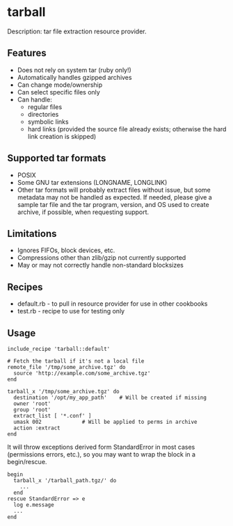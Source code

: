 tarball
=======

Description: tar file extraction resource provider.

Features
--------
* Does not rely on system tar (ruby only!)
* Automatically handles gzipped archives
* Can change mode/ownership
* Can select specific files only
* Can handle:
  * regular files
  * directories
  * symbolic links
  * hard links (provided the source file already exists; otherwise the
    hard link creation is skipped)

Supported tar formats
---------------------
* POSIX
* Some GNU tar extensions (LONGNAME, LONGLINK)
* Other tar formats will probably extract files without issue, but some
  metadata may not be handled as expected.  If needed, please give a
  sample tar file and the tar program, version, and OS used to create
  archive, if possible, when requesting support.

Limitations
-----------
* Ignores FIFOs, block devices, etc.
* Compressions other than zlib/gzip not currently supported
* May or may not correctly handle non-standard blocksizes

Recipes
-------
* default.rb - to pull in resource provider for use in other cookbooks
* test.rb - recipe to use for testing only

Usage
-----
```
include_recipe 'tarball::default'

# Fetch the tarball if it's not a local file
remote_file '/tmp/some_archive.tgz' do
  source 'http://example.com/some_archive.tgz'
end

tarball_x '/tmp/some_archive.tgz' do
  destination '/opt/my_app_path'	# Will be created if missing
  owner 'root'
  group 'root'
  extract_list [ '*.conf' ]
  umask 002				# Will be applied to perms in archive
  action :extract
end
```

It will throw exceptions derived form StandardError in most cases
(permissions errors, etc.), so you may want to wrap the block in a
begin/rescue.

```
begin
  tarball_x '/tarball_path.tgz/' do
    ...
  end
rescue StandardError => e
  log e.message
  ...
end
```
